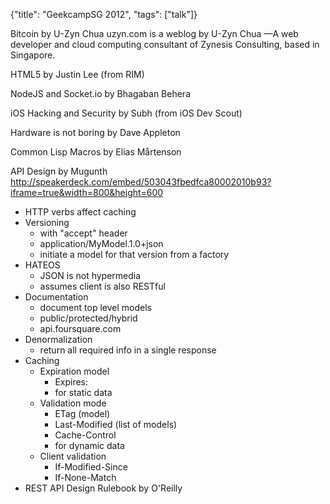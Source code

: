 {"title": "GeekcampSG 2012", "tags": ["talk"]}

Bitcoin by U-Zyn Chua
uzyn.com is a weblog by U-Zyn Chua —A web developer and cloud computing
consultant of Zynesis Consulting, based in Singapore.

HTML5 by Justin Lee (from RIM)

NodeJS and Socket.io by Bhagaban Behera

iOS Hacking and Security by Subh (from iOS Dev Scout)

Hardware is not boring by Dave Appleton

Common Lisp Macros by Elias Mårtenson

API Design by Mugunth
http://speakerdeck.com/embed/503043fbedfca80002010b93?iframe=true&width=800&height=600
* HTTP verbs affect caching
* Versioning
  * with "accept" header
  * application/MyModel.1.0+json
  * initiate a model for that version from a factory
* HATEOS
  * JSON is not hypermedia
  * assumes client is also RESTful
* Documentation
  * document top level models
  * public/protected/hybrid
  * api.foursquare.com
* Denormalization
  * return all required info in a single response
* Caching
  * Expiration model
    * Expires: <date>
    * for static data
  * Validation mode
    * ETag (model)
    * Last-Modified (list of models)
    * Cache-Control
    * for dynamic data
  * Client validation
    * If-Modified-Since
    * If-None-Match
* REST API Design Rulebook by O'Reilly
